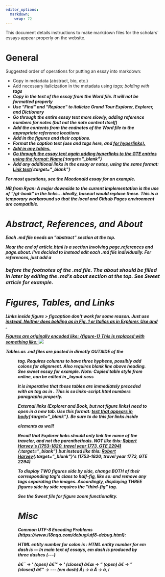 ```yaml
---
editor_options: 
  markdown: 
    wrap: 72
---
```


This document details instructions to make markdown files for the scholars' essays appear
properly on the website.

# General

Suggested order of operations for putting an essay into markdown:
- Copy in metadata (abstract, bio, etc.)
- Add necessary italicization in the metadata using <i> tags; bolding with <b> tags
- Copy in the text of the essay from the Word file. It will not be formatted properly
- Use "Find" and "Replace" to italicize Grand Tour Explorer, Explorer, and Dictionary
- Go through the entire essay text more slowly, adding reference numbers for notes (but not the note content itself)
- Add the contents from the endnotes of the Word file to the appropriate reference locations
- Add in the figures and their captions.
- Format the caption text (use <i> and <b> tags here, and <a href=" " target="_blank"> for hyperlinks).
- Add in any tables.
- Go through the essay text again adding hyperlinks to the GTE entries using the format: [Name](https://grand-tour-explorer-2017.herokuapp.com/#/entries/xxxx){:target="\_blank"}
- Add any additional links in the essay or notes, using the same format: [Link text](Hyperlink){:target="\_blank"}
  
For most questions, see the Macdonald essay for an example.

NB from Ryan: A major downside to the current implementation is the use of "/gt-book"
in the links... ideally, baseurl would replace these. This is a
temporary workaround so that the local and Github Pages environment are
compatible.

# Abstract, References, and About

Each .md file needs an "abstract" section at the top.

Near the end of article.html is a section involving page.references and
page.about. I've decided to instead edit each .md file individually. For
references, just add a

<h3>

before the footnotes of the .md file. The about should be filled in
later by editing the .md's about section at the top. See Sweet article
for example.

# Figures, Tables, and Links

Links inside figure \> figcaption don't work for some reason. Just use
<a href> instead. Neither does bolding as in **Fig. 1** or Italics as in
*Explorer*. Use <b> and <i>.

Figures are originally encoded like: {figure-1} This is replaced with
something like: <a name="figure-1"> <img src="figure-1.svg"/> </a>

Tables as .md files are pasted in directly OUTSIDE of the <figure>
tag. Requires columns to have three hyphens, possibly add colons for
alignment. Also requires blank line above heading. See sweet essay for
example. Note: Copied table style from online, can be edited in
\_layout.scss

It is imperative that these tables are immediately preceded with an <a>
tag as in <a name="figure-5a">. This is so links-script.html numbers
paragraphs properly.

External links (Explorer and Book, but not figure links) need to open in
a new tab. Use this format: [text that appears in
body](link/to/book/or/explorer){:target="\_blank"}. Be sure to do this
for links inside <figcaption> elements as well!

Recall that Explorer links should only link the name of the traveler,
and not the parentheticals. 
NOT like this: 
[Robert Harvey's (1753-1820, travel year 1773, GTE 2294)](http://grand-tour-explorer-2017.herokuapp.com/#/entries/2294){:target="\_blank"} <!-- WRONG --> 
but instead like this: [Robert Harvey](http://grand-tour-explorer-2017.herokuapp.com/#/entries/2294){:target="\_blank"}'s
(1753-1820, travel year 1773, GTE 2294) <!-- RIGHT -->


To display TWO figures side by side, change BOTH of their corresponding <a> tag's class to half-fig, like so:
<a name="figure-1" class="half-fig">
and remove any <br> tags separating the images.
Accordingly, displaying THREE figures side by side requires the "third-fig" tag.


See the Sweet file for figure zoom functionality.

# Misc

Common UTF-8 Encoding Problems
(<https://www.i18nqa.com/debug/utf8-debug.html>):

HTML entity number for colon is &#58;
HTML entity number for em dash is &#8212;
In main text of essays, em dash is produced by three dashes (---)

â€˜ -\> ' (open) â€™ -\> ' (closed) â€œ -\> " (open) â€ -\> " (closed)
â€" -\> --- (em dash) Ã¡ -\> á Ã­ -\> à, í
